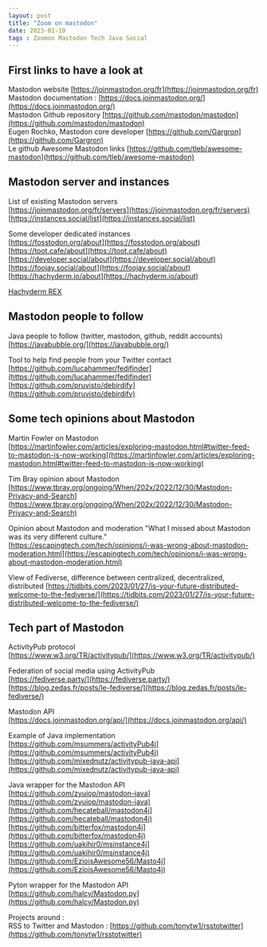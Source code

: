 ```yaml
---
layout: post
title: "Zoom on mastodon"
date: 2023-01-10
tags : Zoomon Mastodon Tech Java Social
---
```


## First links to have a look at

Mastodon website [https://joinmastodon.org/fr](https://joinmastodon.org/fr)   
Mastodon documentation : [https://docs.joinmastodon.org/](https://docs.joinmastodon.org/)   
Mastodon Github repository [https://github.com/mastodon/mastodon](https://github.com/mastodon/mastodon)   
Eugen Rochko, Mastodon core developer [https://github.com/Gargron](https://github.com/Gargron)   
Le github Awesome Mastodon links [https://github.com/tleb/awesome-mastodon](https://github.com/tleb/awesome-mastodon)   

## Mastodon server and instances

List of existing Mastodon servers   
[https://joinmastodon.org/fr/servers](https://joinmastodon.org/fr/servers)   
[https://instances.social/list](https://instances.social/list)   

Some developer dedicated instances   
[https://fosstodon.org/about](https://fosstodon.org/about)   
[https://toot.cafe/about](https://toot.cafe/about)   
[https://developer.social/about](https://developer.social/about)   
[https://foojay.social/about](https://foojay.social/about)   
[https://hachyderm.io/about](https://hachyderm.io/about)   


[Hachyderm REX](https://medium.com/@kris-nova/experimenting-with-federation-and-migrating-accounts-eae61a688c3c)    

## Mastodon people to follow

Java people to follow (twitter, mastodon, github, reddit accounts)   
[https://javabubble.org/](https://javabubble.org/)   

Tool to help find people from your Twitter contact   
[https://github.com/lucahammer/fedifinder](https://github.com/lucahammer/fedifinder)   
[https://github.com/pruvisto/debirdify](https://github.com/pruvisto/debirdify)   


## Some tech opinions about Mastodon

Martin Fowler on Mastodon   
[https://martinfowler.com/articles/exploring-mastodon.html#twitter-feed-to-mastodon-is-now-working](https://martinfowler.com/articles/exploring-mastodon.html#twitter-feed-to-mastodon-is-now-working)   

Tim Bray opinion about Mastodon   
[https://www.tbray.org/ongoing/When/202x/2022/12/30/Mastodon-Privacy-and-Search](https://www.tbray.org/ongoing/When/202x/2022/12/30/Mastodon-Privacy-and-Search)   

Opinion about Mastodon and moderation "What I missed about Mastodon was its very different culture."   
[https://escapingtech.com/tech/opinions/i-was-wrong-about-mastodon-moderation.html](https://escapingtech.com/tech/opinions/i-was-wrong-about-mastodon-moderation.html)   

View of Fediverse, difference between centralized, decentralized, distributed
[https://tidbits.com/2023/01/27/is-your-future-distributed-welcome-to-the-fediverse/](https://tidbits.com/2023/01/27/is-your-future-distributed-welcome-to-the-fediverse/)    

## Tech part of Mastodon   

ActivityPub protocol   
[https://www.w3.org/TR/activitypub/](https://www.w3.org/TR/activitypub/)   

Federation of social media using ActivityPub   
[https://fediverse.party/](https://fediverse.party/)    
[https://blog.zedas.fr/posts/le-fediverse/](https://blog.zedas.fr/posts/le-fediverse/)   

Mastodon API   
[https://docs.joinmastodon.org/api/](https://docs.joinmastodon.org/api/)   

Example of Java implementation   
[https://github.com/msummers/activityPub4j](https://github.com/msummers/activityPub4j)   
[https://github.com/mixednutz/activitypub-java-api](https://github.com/mixednutz/activitypub-java-api)   

Java wrapper for the Mastodon API   
[https://github.com/zyuiop/mastodon-java](https://github.com/zyuiop/mastodon-java)   
[https://github.com/hecateball/mastodon4j](https://github.com/hecateball/mastodon4j)   
[https://github.com/bitterfox/mastodon4j](https://github.com/bitterfox/mastodon4j)   
[https://github.com/uakihir0/msinstance4j](https://github.com/uakihir0/msinstance4j)   
[https://github.com/EzioisAwesome56/Masto4j](https://github.com/EzioisAwesome56/Masto4j)   

Pyton wrapper for the Mastodon API   
[https://github.com/halcy/Mastodon.py](https://github.com/halcy/Mastodon.py)   

Projects around :   
RSS to Twitter and Mastodon : [https://github.com/tonytw1/rsstotwitter](https://github.com/tonytw1/rsstotwitter)   
